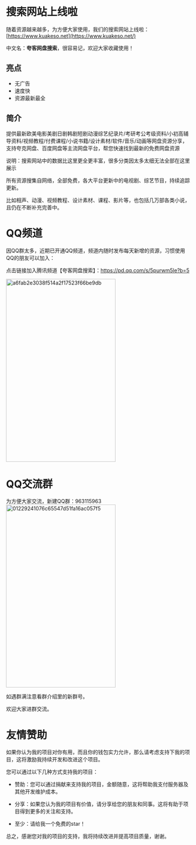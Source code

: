 # 搜索网站上线啦

随着资源越来越多，为方便大家使用，我们的搜索网站上线啦：[https://www.kuakeso.net](https://www.kuakeso.net/)

中文名：**夸客网盘搜索**，很容易记，欢迎大家收藏使用！

## 亮点
- 无广告
- 速度快
- 资源最新最全

## 简介
提供最新欧美电影美剧日剧韩剧短剧动漫综艺纪录片/考研考公考级资料/小初高辅导资料/视频教程/付费课程/小说书籍/设计素材/软件/音乐/动画等网盘资源分享，支持夸克网盘、百度网盘等主流网盘平台，帮您快速找到最新的免费网盘资源

说明：搜索网站中的数据比这里更全更丰富，很多分类因太多太细无法全部在这里展示

所有资源搜集自网络，全部免费，各大平台更新中的电视剧、综艺节目，持续追踪更新。

比如相声、动漫、视频教程、设计素材、课程、影片等，也包括几万部各类小说，且仍在不断补充完善中。


# QQ频道

因QQ群太多，近期已开通QQ频道，频道内随时发布每天新增的资源，习惯使用QQ的朋友可以加入：

点击链接加入腾讯频道【夸客网盘搜索】：https://pd.qq.com/s/5purwm5le?b=5    

<img src="https://github.com/user-attachments/assets/e71f55df-7366-4698-986a-029dc77c1fdd" alt="a6fab2e3038f514a2f17523f66be9db" width="300" height="500">



# QQ交流群

为方便大家交流，新建QQ群：963115963   
<img src="https://github.com/user-attachments/assets/79f1a920-2649-42d1-9a06-c2892a4122c5" alt="01229241076c65547d51fa16ac057f5" width="300" height="500">


如遇群满注意看群介绍里的新群号。

欢迎大家进群交流。



# 友情赞助

如果你认为我的项目对你有用，而且你的钱包实力允许，那么请考虑支持下我的项目，这将激励我持续开发和改进这个项目。

您可以通过以下几种方式支持我的项目：

* 赞助：您可以通过捐献来支持我的项目，金额随意，这将帮助我支付服务器及其他开发维护成本。

* 分享：如果您认为我的项目有价值，请分享给您的朋友和同事。这将有助于项目得到更多的关注和支持。

* 至少：请给我一个免费的star！

总之，感谢您对我的项目的支持，我将持续改进并提高项目质量，谢谢。

